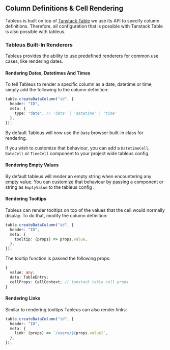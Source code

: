 ## Column Definitions & Cell Rendering

Tableus is built on top of [Tanstack Table](https://tanstack.com/table/v8/) we
use its API to specify column definitions. Therefore, all configuration that is
possible with Tanstack Table is also possible with tableus.

### Tableus Built-In Renderers

Tableus provides the ability to use predefined renderers for common use cases,
like rendering dates.

#### Rendering Dates, Datetimes And Times

To tell Tableus to render a specific column as a date, datetime or time, simply
add the following to the column definition:

```typescript
table.createDataColumn("id", {
  header: "ID",
  meta: {
    type: "date", // 'date' | 'datetime' | 'time'
  },
});
```

By default Tableus will now use the `Date` browser built-in class for
rendering.

If you wish to customize that behaviour, you can add a `DatetimeCell`,
`DateCell` or `TimeCell` component to your project wide tableus config.

#### Rendering Empty Values

By default tableus will render an empty string when encountering any empty
value. You can customize that behaviour by passing a component or string as
`EmptyValue` to the tableus config .

#### Rendering Tooltips

Tableus can render tooltips on top of the values that the cell would normally
display. To do that, modify the column definition:

```typescript
table.createDataColumn("id", {
  header: "ID",
  meta: {
    tooltip: (props) => props.value,
  },
});
```

The tooltip function is passed the following props:

```typescript
{
  value: any;
  data: TableEntry;
  cellProps: CellContext; // tanstack table cell props
}
```

#### Rendering Links

Similar to rendering tooltips Tableus can also render links:

```typescript
table.createDataColumn("id", {
  header: "ID",
  meta: {
    link: (props) => `/users/${props.value}`,
  },
});
```
